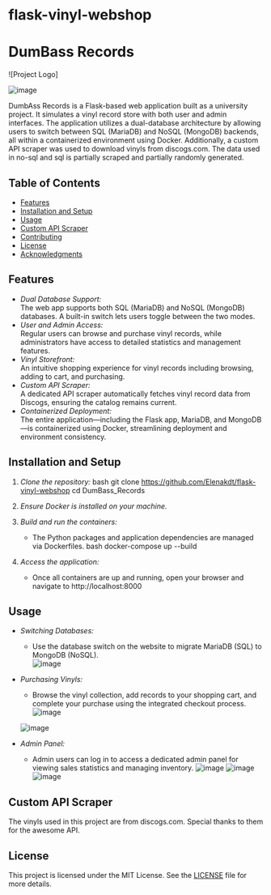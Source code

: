 # flask-vinyl-webshop
# DumBass Records

![Project Logo]

![image](https://github.com/user-attachments/assets/be64c6e9-4373-49e5-b29a-8fd96061f1cd)


DumbAss Records is a Flask-based web application built as a university project. It simulates a vinyl record store with both user and admin interfaces. The application utilizes a dual-database architecture by allowing users to switch between SQL (MariaDB) and NoSQL (MongoDB) backends, all within a containerized environment using Docker. Additionally, a custom API scraper was used to download vinyls from discogs.com. The data used in no-sql and sql is partially scraped and partially randomly generated.

## Table of Contents
- [Features](#features)
- [Installation and Setup](#installation-and-setup)
- [Usage](#usage)
- [Custom API Scraper](#custom-api-scraper)
- [Contributing](#contributing)
- [License](#license)
- [Acknowledgments](#acknowledgments)

## Features
- *Dual Database Support:*  
  The web app supports both SQL (MariaDB) and NoSQL (MongoDB) databases. A built-in switch lets users toggle between the two modes.
- *User and Admin Access:*  
  Regular users can browse and purchase vinyl records, while administrators have access to detailed statistics and management features.
- *Vinyl Storefront:*  
  An intuitive shopping experience for vinyl records including browsing, adding to cart, and purchasing.
- *Custom API Scraper:*  
  A dedicated API scraper automatically fetches vinyl record data from Discogs, ensuring the catalog remains current.
- *Containerized Deployment:*  
  The entire application—including the Flask app, MariaDB, and MongoDB—is containerized using Docker, streamlining deployment and environment consistency.

## Installation and Setup
1. *Clone the repository:*
   bash
   git clone https://github.com/Elenakdt/flask-vinyl-webshop
   cd DumBass_Records
   
2. *Ensure Docker is installed on your machine.*
3. *Build and run the containers:*
   - The Python packages and application dependencies are managed via Dockerfiles.
     bash
     docker-compose up --build
     
4. *Access the application:*
   - Once all containers are up and running, open your browser and navigate to http://localhost:8000

## Usage
- *Switching Databases:*
  - Use the database switch on the website to migrate MariaDB (SQL) to MongoDB (NoSQL).  
    ![image](https://github.com/user-attachments/assets/4ef1c9fe-e0ad-4975-8f20-c66a4a19141b)

- *Purchasing Vinyls:*
  - Browse the vinyl collection, add records to your shopping cart, and complete your purchase using the integrated checkout process.
  ![image](https://github.com/user-attachments/assets/ed27a91d-cab6-466e-8ce7-a8a4ad98103c)
 
  ![image](https://github.com/user-attachments/assets/be031745-074a-4c9e-8513-bde7202c3592)

- *Admin Panel:*
  - Admin users can log in to access a dedicated admin panel for viewing sales statistics and managing inventory.
 ![image](https://github.com/user-attachments/assets/dee06673-0540-4c79-94e9-785c88ae578a)
![image](https://github.com/user-attachments/assets/0bb1dc6e-bbcf-4932-b372-d9057b1aea02)
![image](https://github.com/user-attachments/assets/a6b3c8d9-0397-4f86-95d6-b0c9722e21fb)

## Custom API Scraper
The vinyls used in this project are from discogs.com. Special thanks to them for the awesome API.

## License
This project is licensed under the MIT License. See the [LICENSE](LICENSE) file for more details.
